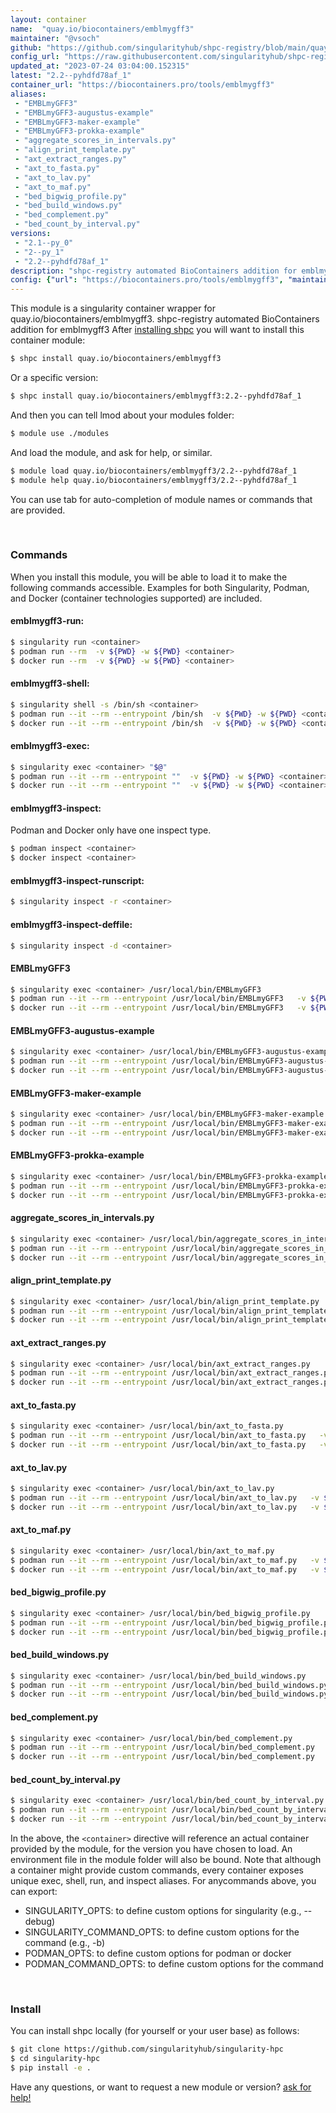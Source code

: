 ```yaml
---
layout: container
name:  "quay.io/biocontainers/emblmygff3"
maintainer: "@vsoch"
github: "https://github.com/singularityhub/shpc-registry/blob/main/quay.io/biocontainers/emblmygff3/container.yaml"
config_url: "https://raw.githubusercontent.com/singularityhub/shpc-registry/main/quay.io/biocontainers/emblmygff3/container.yaml"
updated_at: "2023-07-24 03:04:00.152315"
latest: "2.2--pyhdfd78af_1"
container_url: "https://biocontainers.pro/tools/emblmygff3"
aliases:
 - "EMBLmyGFF3"
 - "EMBLmyGFF3-augustus-example"
 - "EMBLmyGFF3-maker-example"
 - "EMBLmyGFF3-prokka-example"
 - "aggregate_scores_in_intervals.py"
 - "align_print_template.py"
 - "axt_extract_ranges.py"
 - "axt_to_fasta.py"
 - "axt_to_lav.py"
 - "axt_to_maf.py"
 - "bed_bigwig_profile.py"
 - "bed_build_windows.py"
 - "bed_complement.py"
 - "bed_count_by_interval.py"
versions:
 - "2.1--py_0"
 - "2--py_1"
 - "2.2--pyhdfd78af_1"
description: "shpc-registry automated BioContainers addition for emblmygff3"
config: {"url": "https://biocontainers.pro/tools/emblmygff3", "maintainer": "@vsoch", "description": "shpc-registry automated BioContainers addition for emblmygff3", "latest": {"2.2--pyhdfd78af_1": "sha256:1944dc1f926281cd2368e406c3c8a46a34ebaddcaf3ea2e58b921a4af5481fc0"}, "tags": {"2.1--py_0": "sha256:f464ed6a5a58d5ac4ed4904b72be10da0e1d1b3c79050e7da37769a1736e7020", "2--py_1": "sha256:e7af473b044cdb424a4df52d9eb1ffa90e95dd9a63b3af51f904617fa0827b87", "2.2--pyhdfd78af_1": "sha256:1944dc1f926281cd2368e406c3c8a46a34ebaddcaf3ea2e58b921a4af5481fc0"}, "docker": "quay.io/biocontainers/emblmygff3", "aliases": {"EMBLmyGFF3": "/usr/local/bin/EMBLmyGFF3", "EMBLmyGFF3-augustus-example": "/usr/local/bin/EMBLmyGFF3-augustus-example", "EMBLmyGFF3-maker-example": "/usr/local/bin/EMBLmyGFF3-maker-example", "EMBLmyGFF3-prokka-example": "/usr/local/bin/EMBLmyGFF3-prokka-example", "aggregate_scores_in_intervals.py": "/usr/local/bin/aggregate_scores_in_intervals.py", "align_print_template.py": "/usr/local/bin/align_print_template.py", "axt_extract_ranges.py": "/usr/local/bin/axt_extract_ranges.py", "axt_to_fasta.py": "/usr/local/bin/axt_to_fasta.py", "axt_to_lav.py": "/usr/local/bin/axt_to_lav.py", "axt_to_maf.py": "/usr/local/bin/axt_to_maf.py", "bed_bigwig_profile.py": "/usr/local/bin/bed_bigwig_profile.py", "bed_build_windows.py": "/usr/local/bin/bed_build_windows.py", "bed_complement.py": "/usr/local/bin/bed_complement.py", "bed_count_by_interval.py": "/usr/local/bin/bed_count_by_interval.py"}}
---
```


This module is a singularity container wrapper for quay.io/biocontainers/emblmygff3.
shpc-registry automated BioContainers addition for emblmygff3
After [installing shpc](#install) you will want to install this container module:


```bash
$ shpc install quay.io/biocontainers/emblmygff3
```

Or a specific version:

```bash
$ shpc install quay.io/biocontainers/emblmygff3:2.2--pyhdfd78af_1
```

And then you can tell lmod about your modules folder:

```bash
$ module use ./modules
```

And load the module, and ask for help, or similar.

```bash
$ module load quay.io/biocontainers/emblmygff3/2.2--pyhdfd78af_1
$ module help quay.io/biocontainers/emblmygff3/2.2--pyhdfd78af_1
```

You can use tab for auto-completion of module names or commands that are provided.

<br>

### Commands

When you install this module, you will be able to load it to make the following commands accessible.
Examples for both Singularity, Podman, and Docker (container technologies supported) are included.

#### emblmygff3-run:

```bash
$ singularity run <container>
$ podman run --rm  -v ${PWD} -w ${PWD} <container>
$ docker run --rm  -v ${PWD} -w ${PWD} <container>
```

#### emblmygff3-shell:

```bash
$ singularity shell -s /bin/sh <container>
$ podman run --it --rm --entrypoint /bin/sh  -v ${PWD} -w ${PWD} <container>
$ docker run --it --rm --entrypoint /bin/sh  -v ${PWD} -w ${PWD} <container>
```

#### emblmygff3-exec:

```bash
$ singularity exec <container> "$@"
$ podman run --it --rm --entrypoint ""  -v ${PWD} -w ${PWD} <container> "$@"
$ docker run --it --rm --entrypoint ""  -v ${PWD} -w ${PWD} <container> "$@"
```

#### emblmygff3-inspect:

Podman and Docker only have one inspect type.

```bash
$ podman inspect <container>
$ docker inspect <container>
```

#### emblmygff3-inspect-runscript:

```bash
$ singularity inspect -r <container>
```

#### emblmygff3-inspect-deffile:

```bash
$ singularity inspect -d <container>
```


#### EMBLmyGFF3

```bash
$ singularity exec <container> /usr/local/bin/EMBLmyGFF3
$ podman run --it --rm --entrypoint /usr/local/bin/EMBLmyGFF3   -v ${PWD} -w ${PWD} <container> -c " $@"
$ docker run --it --rm --entrypoint /usr/local/bin/EMBLmyGFF3   -v ${PWD} -w ${PWD} <container> -c " $@"
```


#### EMBLmyGFF3-augustus-example

```bash
$ singularity exec <container> /usr/local/bin/EMBLmyGFF3-augustus-example
$ podman run --it --rm --entrypoint /usr/local/bin/EMBLmyGFF3-augustus-example   -v ${PWD} -w ${PWD} <container> -c " $@"
$ docker run --it --rm --entrypoint /usr/local/bin/EMBLmyGFF3-augustus-example   -v ${PWD} -w ${PWD} <container> -c " $@"
```


#### EMBLmyGFF3-maker-example

```bash
$ singularity exec <container> /usr/local/bin/EMBLmyGFF3-maker-example
$ podman run --it --rm --entrypoint /usr/local/bin/EMBLmyGFF3-maker-example   -v ${PWD} -w ${PWD} <container> -c " $@"
$ docker run --it --rm --entrypoint /usr/local/bin/EMBLmyGFF3-maker-example   -v ${PWD} -w ${PWD} <container> -c " $@"
```


#### EMBLmyGFF3-prokka-example

```bash
$ singularity exec <container> /usr/local/bin/EMBLmyGFF3-prokka-example
$ podman run --it --rm --entrypoint /usr/local/bin/EMBLmyGFF3-prokka-example   -v ${PWD} -w ${PWD} <container> -c " $@"
$ docker run --it --rm --entrypoint /usr/local/bin/EMBLmyGFF3-prokka-example   -v ${PWD} -w ${PWD} <container> -c " $@"
```


#### aggregate_scores_in_intervals.py

```bash
$ singularity exec <container> /usr/local/bin/aggregate_scores_in_intervals.py
$ podman run --it --rm --entrypoint /usr/local/bin/aggregate_scores_in_intervals.py   -v ${PWD} -w ${PWD} <container> -c " $@"
$ docker run --it --rm --entrypoint /usr/local/bin/aggregate_scores_in_intervals.py   -v ${PWD} -w ${PWD} <container> -c " $@"
```


#### align_print_template.py

```bash
$ singularity exec <container> /usr/local/bin/align_print_template.py
$ podman run --it --rm --entrypoint /usr/local/bin/align_print_template.py   -v ${PWD} -w ${PWD} <container> -c " $@"
$ docker run --it --rm --entrypoint /usr/local/bin/align_print_template.py   -v ${PWD} -w ${PWD} <container> -c " $@"
```


#### axt_extract_ranges.py

```bash
$ singularity exec <container> /usr/local/bin/axt_extract_ranges.py
$ podman run --it --rm --entrypoint /usr/local/bin/axt_extract_ranges.py   -v ${PWD} -w ${PWD} <container> -c " $@"
$ docker run --it --rm --entrypoint /usr/local/bin/axt_extract_ranges.py   -v ${PWD} -w ${PWD} <container> -c " $@"
```


#### axt_to_fasta.py

```bash
$ singularity exec <container> /usr/local/bin/axt_to_fasta.py
$ podman run --it --rm --entrypoint /usr/local/bin/axt_to_fasta.py   -v ${PWD} -w ${PWD} <container> -c " $@"
$ docker run --it --rm --entrypoint /usr/local/bin/axt_to_fasta.py   -v ${PWD} -w ${PWD} <container> -c " $@"
```


#### axt_to_lav.py

```bash
$ singularity exec <container> /usr/local/bin/axt_to_lav.py
$ podman run --it --rm --entrypoint /usr/local/bin/axt_to_lav.py   -v ${PWD} -w ${PWD} <container> -c " $@"
$ docker run --it --rm --entrypoint /usr/local/bin/axt_to_lav.py   -v ${PWD} -w ${PWD} <container> -c " $@"
```


#### axt_to_maf.py

```bash
$ singularity exec <container> /usr/local/bin/axt_to_maf.py
$ podman run --it --rm --entrypoint /usr/local/bin/axt_to_maf.py   -v ${PWD} -w ${PWD} <container> -c " $@"
$ docker run --it --rm --entrypoint /usr/local/bin/axt_to_maf.py   -v ${PWD} -w ${PWD} <container> -c " $@"
```


#### bed_bigwig_profile.py

```bash
$ singularity exec <container> /usr/local/bin/bed_bigwig_profile.py
$ podman run --it --rm --entrypoint /usr/local/bin/bed_bigwig_profile.py   -v ${PWD} -w ${PWD} <container> -c " $@"
$ docker run --it --rm --entrypoint /usr/local/bin/bed_bigwig_profile.py   -v ${PWD} -w ${PWD} <container> -c " $@"
```


#### bed_build_windows.py

```bash
$ singularity exec <container> /usr/local/bin/bed_build_windows.py
$ podman run --it --rm --entrypoint /usr/local/bin/bed_build_windows.py   -v ${PWD} -w ${PWD} <container> -c " $@"
$ docker run --it --rm --entrypoint /usr/local/bin/bed_build_windows.py   -v ${PWD} -w ${PWD} <container> -c " $@"
```


#### bed_complement.py

```bash
$ singularity exec <container> /usr/local/bin/bed_complement.py
$ podman run --it --rm --entrypoint /usr/local/bin/bed_complement.py   -v ${PWD} -w ${PWD} <container> -c " $@"
$ docker run --it --rm --entrypoint /usr/local/bin/bed_complement.py   -v ${PWD} -w ${PWD} <container> -c " $@"
```


#### bed_count_by_interval.py

```bash
$ singularity exec <container> /usr/local/bin/bed_count_by_interval.py
$ podman run --it --rm --entrypoint /usr/local/bin/bed_count_by_interval.py   -v ${PWD} -w ${PWD} <container> -c " $@"
$ docker run --it --rm --entrypoint /usr/local/bin/bed_count_by_interval.py   -v ${PWD} -w ${PWD} <container> -c " $@"
```



In the above, the `<container>` directive will reference an actual container provided
by the module, for the version you have chosen to load. An environment file in the
module folder will also be bound. Note that although a container
might provide custom commands, every container exposes unique exec, shell, run, and
inspect aliases. For anycommands above, you can export:

 - SINGULARITY_OPTS: to define custom options for singularity (e.g., --debug)
 - SINGULARITY_COMMAND_OPTS: to define custom options for the command (e.g., -b)
 - PODMAN_OPTS: to define custom options for podman or docker
 - PODMAN_COMMAND_OPTS: to define custom options for the command

<br>

### Install

You can install shpc locally (for yourself or your user base) as follows:

```bash
$ git clone https://github.com/singularityhub/singularity-hpc
$ cd singularity-hpc
$ pip install -e .
```

Have any questions, or want to request a new module or version? [ask for help!](https://github.com/singularityhub/singularity-hpc/issues)